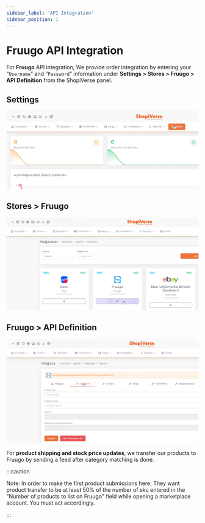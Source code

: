 ```yaml
---
sidebar_label: 'API Integration'
sidebar_position: 1
---
```


# Fruugo API Integration

For **Fruugo** API integration; We provide order integration by entering your “`Username`” and “`Password`” information under **Settings > Stores > Fruugo > API Definition** from the ShopiVerse panel.

## Settings
![Settings](../fruugo/img/svayarlar.png)

 
## Stores > Fruugo
![Fruugo](../fruugo/img/svfruugo.png)

## Fruugo > API Definition
![FruugoAPI](../fruugo/img/svfruugoapi.png)


For **product shipping and stock price updates**, we transfer our products to Fruugo by sending a feed after category matching is done.


:::caution

Note: In order to make the first product submissions here; They want product transfer to be at least 50% of the number of sku entered in the "Number of products to list on Fruugo" field while opening a marketplace account. You must act accordingly.


:::